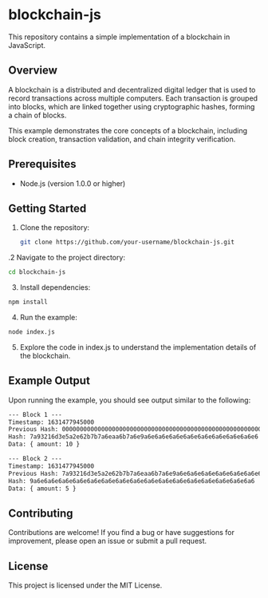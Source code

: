 # blockchain-js

This repository contains a simple implementation of a blockchain in JavaScript.

## Overview

A blockchain is a distributed and decentralized digital ledger that is used to record transactions across multiple computers. Each transaction is grouped into blocks, which are linked together using cryptographic hashes, forming a chain of blocks.

This example demonstrates the core concepts of a blockchain, including block creation, transaction validation, and chain integrity verification.

## Prerequisites

- Node.js (version 1.0.0 or higher)

## Getting Started

1. Clone the repository:

   ```bash
   git clone https://github.com/your-username/blockchain-js.git
   ```

.2 Navigate to the project directory:

  ```bash
  cd blockchain-js
  ```

3. Install dependencies:

  ```bash
  npm install
  ```

4. Run the example:

  ```bash
  node index.js
  ```

5. Explore the code in index.js to understand the implementation details of the blockchain.

## Example Output
Upon running the example, you should see output similar to the following:

```apache
--- Block 1 ---
Timestamp: 1631477945000
Previous Hash: 0000000000000000000000000000000000000000000000000000000000000000
Hash: 7a93216d3e5a2e62b7b7a6eaa6b7a6e9a6e6a6e6a6e6a6e6a6e6a6e6a6e6a6e6
Data: { amount: 10 }

--- Block 2 ---
Timestamp: 1631477945000
Previous Hash: 7a93216d3e5a2e62b7b7a6eaa6b7a6e9a6e6a6e6a6e6a6e6a6e6a6e6a6e6a6e6
Hash: 9a6e6a6e6a6e6a6e6a6e6a6e6a6e6a6e6a6e6a6e6a6e6a6e6a6e6a6e6a6e6a6
Data: { amount: 5 }

```

## Contributing
Contributions are welcome! If you find a bug or have suggestions for improvement, please open an issue or submit a pull request.

## License
This project is licensed under the MIT License.


